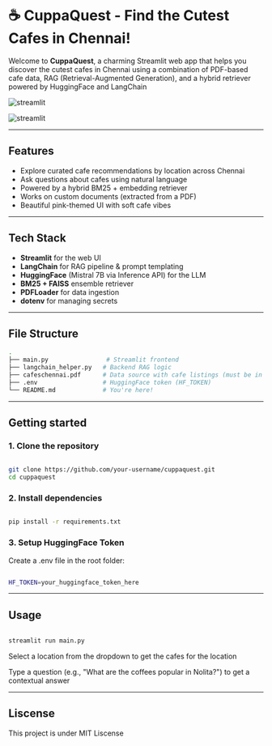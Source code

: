 # ☕ CuppaQuest - Find the Cutest Cafes in Chennai!

Welcome to **CuppaQuest**, a charming Streamlit web app that helps you discover the cutest cafes in Chennai using a combination of PDF-based cafe data, RAG (Retrieval-Augmented Generation), and a hybrid retriever powered by HuggingFace and LangChain

![streamlit](<img width="1301" height="608" alt="Image" src="https://github.com/user-attachments/assets/d5ef2fd9-20ba-491d-ada5-1257af591341" />)

![streamlit](<img width="1297" height="589" alt="Image" src="https://github.com/user-attachments/assets/677c4ed5-62af-495e-957a-a83666f7d9fa" />)

---

## Features

- Explore curated cafe recommendations by location across Chennai
- Ask questions about cafes using natural language
- Powered by a hybrid BM25 + embedding retriever
- Works on custom documents (extracted from a PDF)
- Beautiful pink-themed UI with soft cafe vibes

---

## Tech Stack

- **Streamlit** for the web UI
- **LangChain** for RAG pipeline & prompt templating
- **HuggingFace** (Mistral 7B via Inference API) for the LLM
- **BM25 + FAISS** ensemble retriever
- **PDFLoader** for data ingestion
- **dotenv** for managing secrets

---

## File Structure

```bash
.
├── main.py                # Streamlit frontend
├── langchain_helper.py   # Backend RAG logic
├── cafeschennai.pdf      # Data source with cafe listings (must be in the correct path)
├── .env                  # HuggingFace token (HF_TOKEN)
└── README.md             # You're here!

```

---

## Getting started
### 1. Clone the repository

```bash

git clone https://github.com/your-username/cuppaquest.git
cd cuppaquest

```

### 2. Install dependencies

```bash

pip install -r requirements.txt

```

### 3. Setup HuggingFace Token

Create a .env file in the root folder:

```bash

HF_TOKEN=your_huggingface_token_here

```

---

## Usage

```bash

streamlit run main.py

```

Select a location from the dropdown to get the cafes for the location

Type a question (e.g., "What are the coffees popular in Nolita?") to get a contextual answer

---

## Liscense

This project is under MIT Liscense













